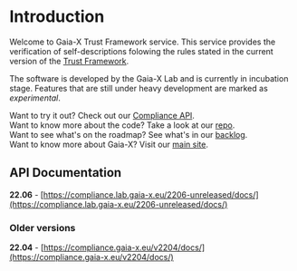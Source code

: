 # Introduction 

Welcome to Gaia-X Trust Framework service. This service provides the verification of self-descriptions folowing the rules stated in the current version of the [Trust Framework](https://gaia-x.gitlab.io/policy-rules-committee/trust-framework/).

The software is developed by the Gaia-X Lab and is currently in incubation stage. Features that are still under heavy development are marked as _experimental_.


Want to try it out? Check out our [Compliance API](https://compliance.lab.gaia-x.eu/2206-unreleased/docs/).  
Want to know more about the code? Take a look at our [repo](https://gitlab.com/gaia-x/lab/compliance).  
Want to see what's on the roadmap? See what's in our [backlog](https://gaia-x.atlassian.net/jira/software/c/projects/LAB/boards/10/backlog).  
Want to know more about Gaia-X? Visit our [main site](https://gaia-x.eu/).

## API Documentation
**22.06** - [https://compliance.lab.gaia-x.eu/2206-unreleased/docs/](https://compliance.lab.gaia-x.eu/2206-unreleased/docs/)

### Older versions
**22.04** - [https://compliance.gaia-x.eu/v2204/docs/](https://compliance.gaia-x.eu/v2204/docs/)